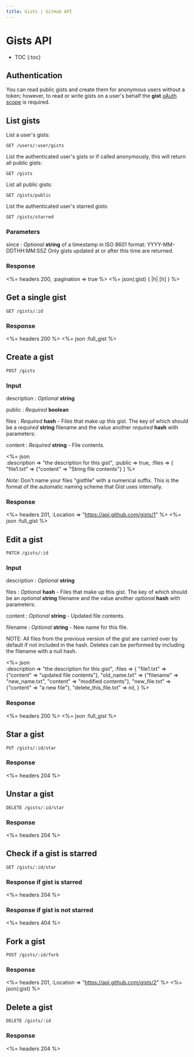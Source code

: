 ```yaml
---
title: Gists | GitHub API
---
```


# Gists API

* TOC
{:toc}

## Authentication

You can read public gists and create them for anonymous users without a token; however, to read or write gists on a user's behalf the **gist** [oAuth scope][1] is required.

<!-- When an oAuth client does not have the gists scope, the API will return a 404 "Not Found" response regardless of the validity of the credentials.

The API will return a 401 "Bad credentials" response if the gists scope was given to the application but the credentials are invalid. -->

## List gists

List a user's gists:

    GET /users/:user/gists

List the authenticated user's gists or if called anonymously, this will
return all public gists:

    GET /gists

List all public gists:

    GET /gists/public

List the authenticated user's starred gists:

    GET /gists/starred

### Parameters

since
: _Optional_ **string** of a timestamp in ISO 8601 format: YYYY-MM-DDTHH:MM:SSZ
Only gists updated at or after this time are returned.

### Response

<%= headers 200, :pagination => true %>
<%= json(:gist) { |h| [h] } %>

## Get a single gist

    GET /gists/:id

### Response

<%= headers 200 %>
<%= json :full_gist %>

## Create a gist

    POST /gists

### Input

description
: _Optional_ **string**

public
: _Required_ **boolean**

files
: _Required_ **hash** - Files that make up this gist. The key of which
should be a _required_ **string** filename and the value another
_required_ **hash** with parameters:

content
: _Required_ **string** - File contents.

<%= json \
  :description => "the description for this gist",
  :public      => true,
  :files       => {
    "file1.txt" => {"content" => "String file contents"}
  }
%>

_Note:_ Don't name your files "gistfile" with a numerical suffix.  This is the
format of the automatic naming scheme that Gist uses internally.

### Response

<%= headers 201, :Location => "https://api.github.com/gists/1" %>
<%= json :full_gist %>

## Edit a gist

    PATCH /gists/:id

### Input

description
: _Optional_ **string**

files
: _Optional_ **hash** - Files that make up this gist. The key of which
should be an _optional_ **string** filename and the value another
_optional_ **hash** with parameters:

  content
  : _Optional_ **string** - Updated file contents.

  filename
  : _Optional_ **string** - New name for this file.

NOTE: All files from the previous version of the gist are carried over by
default if not included in the hash. Deletes can be performed by
including the filename with a null hash.

<%= json \
  :description => "the description for this gist",
  :files => {
    "file1.txt"    => {"content"  => "updated file contents"},
    "old_name.txt" => {"filename" => "new_name.txt", "content" => "modified contents"},
    "new_file.txt" => {"content"  => "a new file"},
    "delete_this_file.txt" => nil,
  } %>

### Response

<%= headers 200 %>
<%= json :full_gist %>

## Star a gist

    PUT /gists/:id/star

### Response

<%= headers 204 %>

## Unstar a gist

    DELETE /gists/:id/star

### Response

<%= headers 204 %>

## Check if a gist is starred

    GET /gists/:id/star

### Response if gist is starred

<%= headers 204 %>

### Response if gist is not starred

<%= headers 404 %>

## Fork a gist

    POST /gists/:id/fork

### Response

<%= headers 201, :Location => "https://api.github.com/gists/2" %>
<%= json(:gist) %>

## Delete a gist

    DELETE /gists/:id

### Response

<%= headers 204 %>

[1]: /v3/oauth/#scopes

